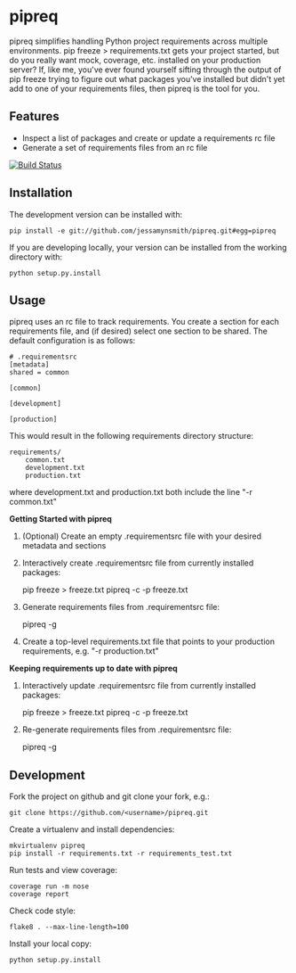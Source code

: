 pipreq
======

pipreq simplifies handling Python project requirements across multiple environments.
pip freeze > requirements.txt gets your project started, but do you really want
mock, coverage, etc. installed on your production server? If, like me, you've ever
found yourself sifting through the output of pip freeze trying to figure out what
packages you've installed but didn't yet add to one of your requirements files, then
pipreq is the tool for you.

Features
--------

- Inspect a list of packages and create or update a requirements rc file
- Generate a set of requirements files from an rc file

[![Build Status](https://travis-ci.org/jessamynsmith/pipreq.svg?branch=master)](https://travis-ci.org/jessamynsmith/pipreq)

Installation
------------

The development version can be installed with:

    pip install -e git://github.com/jessamynsmith/pipreq.git#egg=pipreq

If you are developing locally, your version can be installed from the working directory with:

    python setup.py.install

Usage
-----

pipreq uses an rc file to track requirements. You create a section for each requirements file,
and (if desired) select one section to be shared. The default configuration is as follows:

```
# .requirementsrc
[metadata]
shared = common

[common]

[development]

[production]
```

This would result in the following requirements directory structure:

    requirements/
        common.txt
        development.txt
        production.txt

where development.txt and production.txt both include the line "-r common.txt"

**Getting Started with pipreq**

1. (Optional) Create an empty .requirementsrc file with your desired metadata and sections

2. Interactively create .requirementsrc file from currently installed packages:

    pip freeze > freeze.txt
    pipreq -c -p freeze.txt

3. Generate requirements files from .requirementsrc file:

    pipreq -g

4. Create a top-level requirements.txt file that points to your production requirements, e.g.
"-r production.txt"

**Keeping requirements up to date with pipreq**

1. Interactively update .requirementsrc file from currently installed packages:

    pip freeze > freeze.txt
    pipreq -c -p freeze.txt

2. Re-generate requirements files from .requirementsrc file:

    pipreq -g


Development
-----

Fork the project on github and git clone your fork, e.g.:

    git clone https://github.com/<username>/pipreq.git

Create a virtualenv and install dependencies:

    mkvirtualenv pipreq
    pip install -r requirements.txt -r requirements_test.txt

Run tests and view coverage:

    coverage run -m nose
    coverage report

Check code style:

    flake8 . --max-line-length=100

Install your local copy:

    python setup.py.install
